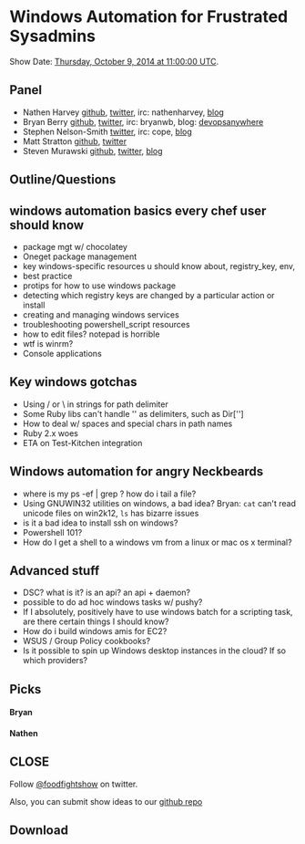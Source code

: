 # Windows Automation for Frustrated Sysadmins

Show Date:  [Thursday, October 9, 2014 at 11:00:00 UTC](http://www.timeanddate.com/worldclock/fixedtime.html?msg=Food+Fight+Show+-+Windows+Automation+for+Angry+Neckbeards&iso=20141009T07&p1=419&ah=1).

Panel<a name="panel"></a>
-----
* Nathen Harvey [github](http://github.com/nathenharvey), [twitter](http://twitter.com/nathenharvey), irc: nathenharvey, [blog](http://nathenharvey.com)
* Bryan Berry [github](http://github.com/bryanwb), [twitter](http://twitter.com/bryanwb), irc: bryanwb, blog: [devopsanywhere](http://devopsanywhere.blogspot.com)
* Stephen Nelson-Smith [twitter](http://twitter.com/lordcope), irc: cope, [blog](http://agilesysadmin.net)
* Matt Stratton [github](https://github.com/mattstratton), [twitter](https://twitter.com/mattstratton)
* Steven Murawski [github](https://github.com/smurawski), [twitter](https://twitter.com/stevenmurawski), [blog](http://stevenmurawski.com/)

Outline/Questions
-----------------

## windows automation basics every chef user should know

* package mgt w/ chocolatey
* Oneget package management
* key windows-specific resources u should know about, registry_key, env,
* best practice
* protips for how to use windows package
* detecting which registry keys are changed by a particular action or install
* creating and managing windows services
* troubleshooting powershell_script resources
* how to edit files? notepad is horrible
* wtf is winrm?
* Console applications

## Key windows gotchas

* Using / or \\ in strings for path delimiter
* Some Ruby libs can't handle '\' as delimiters, such as Dir['']
* How to deal w/ spaces and special chars in path names
* Ruby 2.x woes
* ETA on Test-Kitchen integration

## Windows automation for angry Neckbeards

* where is my ps -ef | grep ? how do i tail a file?
* Using GNUWIN32 utilities on windows, a bad idea? Bryan: `cat` can't read unicode files on win2k12, `ls` has bizarre issues
* is it a bad idea to install ssh on windows?
* Powershell 101?
* How do I get a shell to a windows vm from a linux or mac os x terminal?

## Advanced stuff

* DSC? what is it? is an api? an api + daemon?
* possible to do ad hoc windows tasks w/ pushy?
* If I absolutely, positively have to use windows batch for a scripting task, are there certain things I should know?
* How do i build windows amis for EC2?
* WSUS / Group Policy cookbooks?
* Is it possible to spin up Windows desktop instances in the cloud? If so which providers?

Picks<a name="picks"></a>
-----

#### Bryan

#### Nathen  


CLOSE
-----

Follow [@foodfightshow](http://twitter.com/foodfightshow) on twitter.

Also, you can submit show ideas to our [github repo](https://github.com/foodfight/showz)



Download
--------
